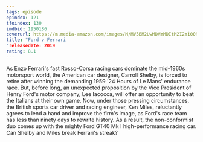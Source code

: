 ```yaml
---
tags: episode
epindex: 121
tfoindex: 130
imdbid: 1950186
coverurl: https://m.media-amazon.com/images/M/MV5BM2UwMDVmMDItM2I2Yi00NGZmLTk4ZTUtY2JjNTQ3OGQ5ZjM2XkEyXkFqcGdeQXVyMTA1OTYzOTUx._V1_SY300_CR0,0,202,300_.jpg
title: "Ford v Ferrari
"releasedate: 2019
rating: 8.1
---
```


As Enzo Ferrari's fast Rosso-Corsa racing cars dominate the mid-1960s motorsport world, the American car designer, Carroll Shelby, is forced to retire after winning the demanding 1959 '24 Hours of Le Mans' endurance race. But, before long, an unexpected proposition by the Vice President of Henry Ford's motor company, Lee Iacocca, will offer an opportunity to beat the Italians at their own game. Now, under those pressing circumstances, the British sports car driver and racing engineer, Ken Miles, reluctantly agrees to lend a hand and improve the firm's image, as Ford's race team has less than ninety days to rewrite history. As a result, the non-conformist duo comes up with the mighty Ford GT40 Mk I high-performance racing car. Can Shelby and Miles break Ferrari's streak?